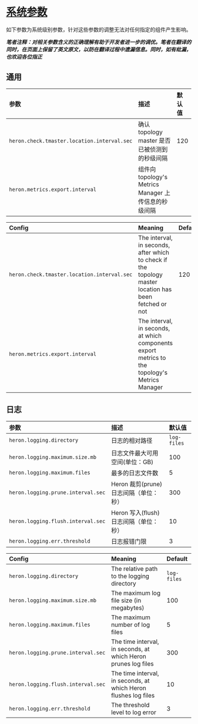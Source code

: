 # [系统参数](http://twitter.github.io/heron/docs/operators/configuration/system/)

如下参数为系统级别参数，针对这些参数的调整无法对任何指定的组件产生影响。

***笔者注释：对相关参数含义的正确理解有助于开发者进一步的调优。笔者在翻译的同时，在页面上保留了英文原文，以防在翻译过程中遗漏信息。同时，如有纰漏，也欢迎各位指正***

## 通用

参数 | 描述 | 默认值
:----- |:------- |:-------
`heron.check.tmaster.location.interval.sec` | 确认 topology master 是否已被侦测到的秒级间隔 | 120
`heron.metrics.export.interval` | 组件向 topology's Metrics Manager 上传信息的秒级间隔

Config | Meaning | Default
:----- |:------- |:-------
`heron.check.tmaster.location.interval.sec` | The interval, in seconds, after which to check if the topology master location has been fetched or not | 120
`heron.metrics.export.interval` | The interval, in seconds, at which components export metrics to the topology's Metrics Manager

## 日志

参数 | 描述 | 默认值
:----- |:------- |:-------
`heron.logging.directory` | 日志的相对路径 | `log-files`
`heron.logging.maximum.size.mb` | 日志文件最大可用空间(单位：GB) | 100
`heron.logging.maximum.files` | 最多的日志文件数 | 5
`heron.logging.prune.interval.sec` | Heron 裁剪(prune)日志间隔（单位：秒） | 300
`heron.logging.flush.interval.sec` | Heron 写入(flush)日志间隔（单位：秒） | 10
`heron.logging.err.threshold` | 日志报错门限 | 3

Config | Meaning | Default
:----- |:------- |:-------
`heron.logging.directory` | The relative path to the logging directory | `log-files`
`heron.logging.maximum.size.mb` | The maximum log file size (in megabytes) | 100
`heron.logging.maximum.files` | The maximum number of log files | 5
`heron.logging.prune.interval.sec` | The time interval, in seconds, at which Heron prunes log files | 300
`heron.logging.flush.interval.sec` | The time interval, in seconds, at which Heron flushes log files | 10
`heron.logging.err.threshold` | The threshold level to log error | 3
